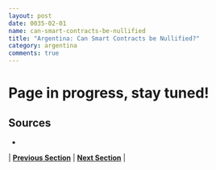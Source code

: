 ```yaml
---
layout: post
date: 0035-02-01
name: can-smart-contracts-be-nullified
title: "Argentina: Can Smart Contracts be Nullified?"
category: argentina
comments: true
---
```


# Page in progress, stay tuned!

Sources
-- 
- 


| **[Previous Section](https://neo-project.github.io/global-blockchain-compliance-hub//argentina/argentina-dispute-resolution.html)** | **[Next Section]( https://neo-project.github.io/global-blockchain-compliance-hub//argentina/argentina-suggested-readings.html)** |
